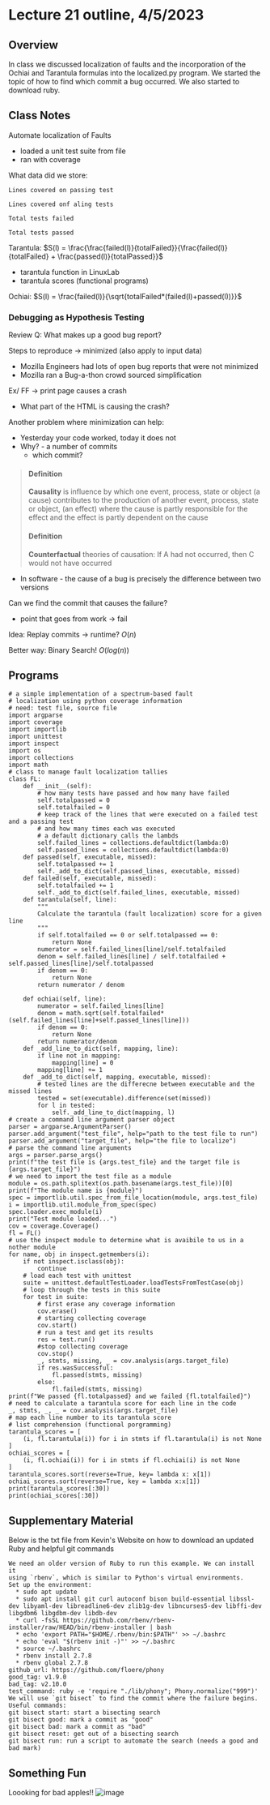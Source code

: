 # Lecture 21 outline, 4/5/2023

## Overview

In class we discussed localization of faults and the incorporation of the Ochiai and Tarantula formulas into the localized.py program. We started the topic of how to find which commit a bug occurred. We also started to download ruby. 

## Class Notes
Automate localization of Faults
- loaded a unit test suite from file
- ran with coverage

What data did we store:

    Lines covered on passing test

    Lines covered onf aling tests

    Total tests failed

    Total tests passed

Tarantula: $S(l) = \frac{\frac{failed(l)}{totalFailed}}{\frac{failed(l)}{totalFailed} + \frac{passed(l)}{totalPassed}}$

- tarantula function in LinuxLab
- tarantula scores (functional programs)

Ochiai: $S(l) = \frac{failed(l)}{\sqrt{totalFailed*(failed(l)+passed(l))}}$

### Debugging as Hypothesis Testing
Review Q: What makes up a good bug report?

Steps to reproduce $\rightarrow$ minimized (also apply to input data)

- Mozilla Engineers had lots of open bug reports that were not minimized
- Mozilla ran a Bug-a-thon crowd sourced simplification

Ex/ FF $\rightarrow$ print page causes a crash
- What part of the HTML is causing the crash?

Another problem where minimization can help:
- Yesterday your code worked, today it does not
- Why? - a number of commits
  - which commit?

>#### Definition
>**Causality** is influence by which one event, process, state or object (a cause) contributes to the production of another event, process, state or object, (an effect) where the cause is partly responsible for the effect and the effect is partly dependent on the cause
>#### Definition
>**Counterfactual** theories of causation:
>If A had not occurred, then C would not have occurred
- In software - the cause of a bug is precisely the difference between two versions

Can we find the commit that causes the failure?
- point that goes from work $\rightarrow$ fail

Idea: Replay commits $\rightarrow$ runtime? $O(n)$

Better way: Binary Search! $O(log(n))$

## Programs

```
# a simple implementation of a spectrum-based fault 
# localization using python coverage information
# need: test file, source file
import argparse
import coverage
import importlib
import unittest
import inspect
import os
import collections
import math 
# class to manage fault localization tallies
class FL:
    def __init__(self):
        # how many tests have passed and how many have failed
        self.totalpassed = 0
        self.totalfailed = 0
        # keep track of the lines that were executed on a failed test and a passing test
        # and how many times each was executed
        # a default dictionary calls the lambds 
        self.failed_lines = collections.defaultdict(lambda:0)
        self.passed_lines = collections.defaultdict(lambda:0)
    def passed(self, executable, missed):
        self.totalpassed += 1
        self._add_to_dict(self.passed_lines, executable, missed)
    def failed(self, executable, missed):
        self.totalfailed += 1
        self._add_to_dict(self.failed_lines, executable, missed)  
    def tarantula(self, line):
        """
        Calculate the tarantula (fault localization) score for a given line
        """
        if self.totalfailed == 0 or self.totalpassed == 0:
            return None
        numerator = self.failed_lines[line]/self.totalfailed
        denom = self.failed_lines[line] / self.totalfailed + self.passed_lines[line]/self.totalpassed
        if denom == 0:
            return None
        return numerator / denom
    
    def ochiai(self, line):
        numerator = self.failed_lines[line]
        denom = math.sqrt(self.totalfailed*(self.failed_lines[line]+self.passed_lines[line]))    
        if denom == 0:
            return None
        return numerator/denom
    def _add_line_to_dict(self, mapping, line):
        if line not in mapping:
            mapping[line] = 0
        mapping[line] += 1
    def _add_to_dict(self, mapping, executable, missed):
        # tested lines are the differecne between executable and the missed lines
        tested = set(executable).difference(set(missed))
        for l in tested:
            self._add_line_to_dict(mapping, l)
# create a command line argument parser object
parser = argparse.ArgumentParser()
parser.add_argument("test_file", help="path to the test file to run")
parser.add_argument("target_file", help="the file to localize")
# parse the command line arguments
args = parser.parse_args()
print(f"the test file is {args.test_file} and the target file is {args.target_file}")
# we need to import the test file as a module
module = os.path.splitext(os.path.basename(args.test_file))[0]
print(f"The module name is {module}")
spec = importlib.util.spec_from_file_location(module, args.test_file)
i = importlib.util.module_from_spec(spec)
spec.loader.exec_module(i)
print("Test module loaded...")
cov = coverage.Coverage()
fl = FL()
# use the inspect module to determine what is avaibile to us in a nother module
for name, obj in inspect.getmembers(i):
    if not inspect.isclass(obj):
        continue
    # load each test with unittest
    suite = unittest.defaultTestLoader.loadTestsFromTestCase(obj)
    # loop through the tests in this suite
    for test in suite:
        # first erase any coverage information
        cov.erase()
        # starting collecting coverage
        cov.start()
        # run a test and get its results
        res = test.run()
        #stop collecting coverage
        cov.stop()
        _, stmts, missing, _ = cov.analysis(args.target_file)
        if res.wasSuccessful:
            fl.passed(stmts, missing)
        else:
            fl.failed(stmts, missing)
print(f"We passed {fl.totalpassed} and we failed {fl.totalfailed}")
# need to calculate a tarantula score for each line in the code
_, stmts, _, _ = cov.analysis(args.target_file)
# map each line number to its tarantula score
# list comprehension (functional porgramming)
tarantula_scores = [
    (i, fl.tarantula(i)) for i in stmts if fl.tarantula(i) is not None
]
ochiai_scores = [
    (i, fl.ochiai(i)) for i in stmts if fl.ochiai(i) is not None
]
tarantula_scores.sort(reverse=True, key= lambda x: x[1])
ochiai_scores.sort(reverse=True, key = lambda x:x[1])
print(tarantula_scores[:30])
print(ochiai_scores[:30])
```

## Supplementary Material

Below is the txt file from Kevin's Website on how to download an updated Ruby and helpful git commands
```
We need an older version of Ruby to run this example. We can install it 
using `rbenv`, which is similar to Python's virtual environments.
Set up the environment:
  * sudo apt update
  * sudo apt install git curl autoconf bison build-essential libssl-dev libyaml-dev libreadline6-dev zlib1g-dev libncurses5-dev libffi-dev libgdbm6 libgdbm-dev libdb-dev
  * curl -fsSL https://github.com/rbenv/rbenv-installer/raw/HEAD/bin/rbenv-installer | bash
  * echo 'export PATH="$HOME/.rbenv/bin:$PATH"' >> ~/.bashrc
  * echo 'eval "$(rbenv init -)"' >> ~/.bashrc
  * source ~/.bashrc
  * rbenv install 2.7.8
  * rbenv global 2.7.8
github_url: https://github.com/floere/phony
good_tag: v1.9.0
bad_tag: v2.10.0
test_command: ruby -e 'require "./lib/phony"; Phony.normalize("999")'
We will use `git bisect` to find the commit where the failure begins.
Useful commands:
git bisect start: start a bisecting search
git bisect good: mark a commit as "good"
git bisect bad: mark a commit as "bad"
git bisect reset: get out of a bisecting search
git bisect run: run a script to automate the search (needs a good and bad mark)
```
## Something Fun

Loooking for bad apples!!
![image](https://user-images.githubusercontent.com/123112308/234955344-98d69c0f-4e19-49dc-b96b-343d0c25156f.png)
